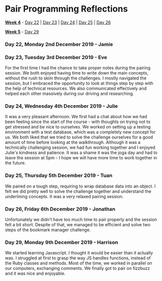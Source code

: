 # Pair Programming Reflections

[**Week 4**](https://github.com/AndreaDiotallevi/makers-portfolio/blob/master/week-4-notes.md) - [Day 22](#day-22-monday-2nd-december-2019---jamie) | [Day 23](#day-23-tuesday-3rd-december-2019---eve) | [Day 24](#day-24-wednesday-4th-december-2019---julie) | [Day 25](#day-25-thursday-5th-december-2019---tuan) | [Day 26](#day-26-friday-6th-december-2019---jonathan)

[**Week 5**](https://github.com/AndreaDiotallevi/makers-portfolio/blob/master/week-5-notes.md) - [Day 29](#day-29-monday-9th-december-2019---harrison)

### Day 22, Monday 2nd December 2019 - Jamie



### Day 23, Tuesday 3rd December 2019 - Eve

For the first time I had the chance to take proper notes during the pairing session. We both enjoyed having time to write down the main concepts, without the rush to skim through the challenges. I mostly navigated the session, but I embraced the opportunity to look at things step by step with the help of technical resources. We also communicated effectively and helped each other massively during our driving and researching.

### Day 24, Wednesday 4th December 2019 - Julie

It was a very pleasant afternoon. We first had a chat about how we had been feeling since the start of the course - with thoughts on trying not to get stressed and be nice to ourselves. We worked on setting up a testing environment with a test database, which was a completely new concept for us. We both liked that we tried to solve the challenge ourselves for a good amount of time before looking at the walkthrough. Although it was a technically challenging session, we had fun working together and I enjoyed Julie's kindness and patience. It was a shame it was the joga day and had to leave the session at 5pm - I hope we will have more time to work together in the future.

### Day 25, Thursday 5th December 2019 - Tuan

We paired on a tough step, requiring to wrap database data into an object. I felt we did pretty well to solve the challenge together and understand the underlining concepts. It was a very relaxed pairing session.

### Day 26, Friday 6th December 2019 - Jonathan

Unfortunately we didn't have too much time to pair properly and the session felt a bit short. Despite of that, we managed to be efficient and solve two steps of the bookmark manager challenge.

### Day 29, Monday 9th December 2019 - Harrison

We started learning Javascript. I thought it would be easier than it actually was. I struggled at first to grasp the way JS handles functions, instead of the Ruby classes and methods. Most of the time, we worked in parallel on our computers, exchanging comments. We finally got to pair on fizzbuzz and it was nice and enjoyable.
